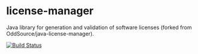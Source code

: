 # license-manager
Java library for generation and validation of software licenses (forked from OddSource/java-license-manager).

[![Build Status](https://travis-ci.org/eSolutionsGrup/license-manager.svg?branch=master)](https://travis-ci.org/eSolutionsGrup/license-manager)
